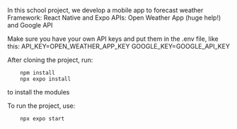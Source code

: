 In this school project, we develop a mobile app to forecast weather
Framework: React Native and Expo
APIs: Open Weather App (huge help!) and Google API

Make sure you have your own API keys and put them in the .env file, like this:
API_KEY=OPEN_WEATHER_APP_KEY
GOOGLE_KEY=GOOGLE_API_KEY

After cloning the project, run:

```
    npm install
    npx expo install
```

to install the modules

To run the project, use:

```
    npx expo start
```

